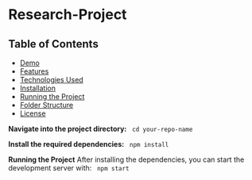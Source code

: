 # Research-Project

## Table of Contents
- [Demo](#demo)
- [Features](#features)
- [Technologies Used](#technologies-used)
- [Installation](#installation)
- [Running the Project](#running-the-project)
- [Folder Structure](#folder-structure)
- [License](#license)

**Navigate into the project directory:**
``` cd your-repo-name``` 

**Install the required dependencies:**
``` npm install``` 

**Running the Project**
After installing the dependencies, you can start the development server with:
``` npm start``` 
